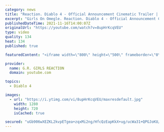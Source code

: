 ```yaml
---
category: news
title: "Reaction. Diablo 4 - Official Announcement Cinematic Trailer | Blizzcon 2019."
excerpt: "Girls On Omegle. Reaction. Diablo 4 - Official Announcement Cinematic Trailer | Blizzcon 2019. Original: ..."
publishedDateTime: 2021-11-16T14:00:07Z
originalUrl: "https://youtube.com/watch?v=8upHrKcqVEU"
type: video
quality: 134
heat: 134
published: true

featuredContent: "<iframe width=\"800\" height=\"500\" frameborder=\"0\" src=\"https://www.youtube.com/embed/8upHrKcqVEU\" allow=\"accelerometer; autoplay; encrypted-media; gyroscope; picture-in-picture\" allowfullscreen></iframe>"

provider:
  name: G.R. GIRLS REACTION
  domain: youtube.com

topics:
  - Diablo 4

images:
  - url: "https://i.ytimg.com/vi/8upHrKcqVEU/maxresdefault.jpg"
    width: 1280
    height: 720
    isCached: true

secured: "uGb906wXEZKL2kvpETgea+zqxMi2ng/HfcQzEapKkX+ug/ucWa31+QPGJoKU/wXxt2VQ/KGefWJ8DKAQMdCE6e8Asi46KJn1a5PkxvblrOm/XL3a0NogV90f1hVSOZnU9RqOYXTO+b81NWxfUDLMZcP6CAlEs+Yy3zqqJpxi0h8m4JZry3/IG3vX+lDqnKwCehLTY4ZciJ8x2L8Zg5g1ggtQuXB6eT5MDsDSOEdleZ3n+q7/ZxMhqrhGdjxaeCxkNTTFfybzr9XBCufoaQXBn7KkrbVgLQI8klwdnI9xmJkep4rO+2paR1QUV8rBV/ZXbXjjG9eW0nATJLsuZ6jMTQVqZFRHwg3uauaeCqmej+gsN/qzvdBSFjP7pGC76SOPc91gk6+ZYTD9QoAvmRpULjEKO/VRZkFpH2PmLLBs32WoGJjZVjdS9QWCui5v/dt6;FASM0wiSiu4/hBiISsNx8Q=="
---
```


